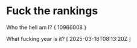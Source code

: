 # Fuck the rankings

Who the hell am I?
{ 10966008 }

What fucking year is it?
[ 2025-03-18T08:13:20Z ]
